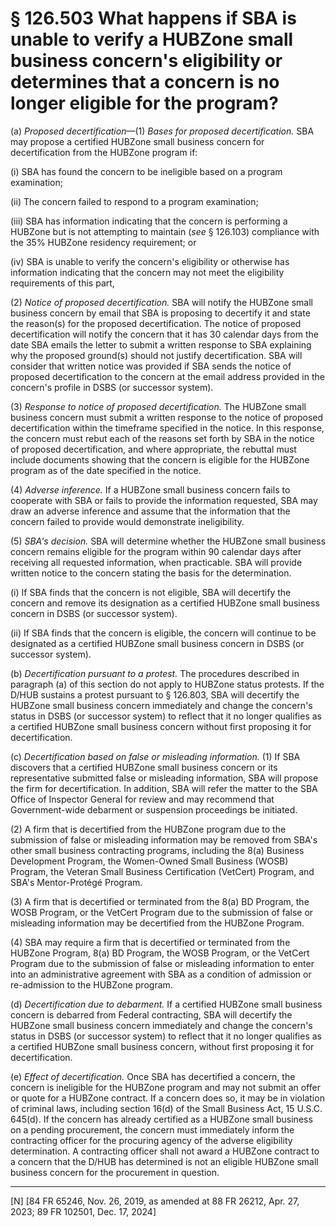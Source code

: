 # § 126.503   What happens if SBA is unable to verify a HUBZone small business concern's eligibility or determines that a concern is no longer eligible for the program?

(a) *Proposed decertification*—(1) *Bases for proposed decertification.* SBA may propose a certified HUBZone small business concern for decertification from the HUBZone program if:


(i) SBA has found the concern to be ineligible based on a program examination;


(ii) The concern failed to respond to a program examination;


(iii) SBA has information indicating that the concern is performing a HUBZone but is not attempting to maintain (*see* § 126.103) compliance with the 35% HUBZone residency requirement; or


(iv) SBA is unable to verify the concern's eligibility or otherwise has information indicating that the concern may not meet the eligibility requirements of this part,


(2) *Notice of proposed decertification.* SBA will notify the HUBZone small business concern by email that SBA is proposing to decertify it and state the reason(s) for the proposed decertification. The notice of proposed decertification will notify the concern that it has 30 calendar days from the date SBA emails the letter to submit a written response to SBA explaining why the proposed ground(s) should not justify decertification. SBA will consider that written notice was provided if SBA sends the notice of proposed decertification to the concern at the email address provided in the concern's profile in DSBS (or successor system).


(3) *Response to notice of proposed decertification.* The HUBZone small business concern must submit a written response to the notice of proposed decertification within the timeframe specified in the notice. In this response, the concern must rebut each of the reasons set forth by SBA in the notice of proposed decertification, and where appropriate, the rebuttal must include documents showing that the concern is eligible for the HUBZone program as of the date specified in the notice.


(4) *Adverse inference.* If a HUBZone small business concern fails to cooperate with SBA or fails to provide the information requested, SBA may draw an adverse inference and assume that the information that the concern failed to provide would demonstrate ineligibility.


(5) *SBA's decision.* SBA will determine whether the HUBZone small business concern remains eligible for the program within 90 calendar days after receiving all requested information, when practicable. SBA will provide written notice to the concern stating the basis for the determination.


(i) If SBA finds that the concern is not eligible, SBA will decertify the concern and remove its designation as a certified HUBZone small business concern in DSBS (or successor system).


(ii) If SBA finds that the concern is eligible, the concern will continue to be designated as a certified HUBZone small business concern in DSBS (or successor system).


(b) *Decertification pursuant to a protest.* The procedures described in paragraph (a) of this section do not apply to HUBZone status protests. If the D/HUB sustains a protest pursuant to § 126.803, SBA will decertify the HUBZone small business concern immediately and change the concern's status in DSBS (or successor system) to reflect that it no longer qualifies as a certified HUBZone small business concern without first proposing it for decertification.


(c) *Decertification based on false or misleading information.* (1) If SBA discovers that a certified HUBZone small business concern or its representative submitted false or misleading information, SBA will propose the firm for decertification. In addition, SBA will refer the matter to the SBA Office of Inspector General for review and may recommend that Government-wide debarment or suspension proceedings be initiated.


(2) A firm that is decertified from the HUBZone program due to the submission of false or misleading information may be removed from SBA's other small business contracting programs, including the 8(a) Business Development Program, the Women-Owned Small Business (WOSB) Program, the Veteran Small Business Certification (VetCert) Program, and SBA's Mentor-Protégé Program.


(3) A firm that is decertified or terminated from the 8(a) BD Program, the WOSB Program, or the VetCert Program due to the submission of false or misleading information may be decertified from the HUBZone Program.


(4) SBA may require a firm that is decertified or terminated from the HUBZone Program, 8(a) BD Program, the WOSB Program, or the VetCert Program due to the submission of false or misleading information to enter into an administrative agreement with SBA as a condition of admission or re-admission to the HUBZone program.


(d) *Decertification due to debarment.* If a certified HUBZone small business concern is debarred from Federal contracting, SBA will decertify the HUBZone small business concern immediately and change the concern's status in DSBS (or successor system) to reflect that it no longer qualifies as a certified HUBZone small business concern, without first proposing it for decertification.


(e) *Effect of decertification.* Once SBA has decertified a concern, the concern is ineligible for the HUBZone program and may not submit an offer or quote for a HUBZone contract. If a concern does so, it may be in violation of criminal laws, including section 16(d) of the Small Business Act, 15 U.S.C. 645(d). If the concern has already certified as a HUBZone small business on a pending procurement, the concern must immediately inform the contracting officer for the procuring agency of the adverse eligibility determination. A contracting officer shall not award a HUBZone contract to a concern that the D/HUB has determined is not an eligible HUBZone small business concern for the procurement in question.



---

[N] [84 FR 65246, Nov. 26, 2019, as amended at 88 FR 26212, Apr. 27, 2023; 89 FR 102501, Dec. 17, 2024]




